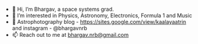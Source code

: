 - 👋 Hi, I’m Bhargav, a space systems grad.
- 👀 I’m interested in Physics, Astronomy, Electronics, Formula 1 and Music
- 🌱 Astrophotography blog - https://sites.google.com/view/kaalayaatrin and instagram - @bhargavnrb
- 📫 Reach out to me at bhargav.nrb@gmail.com
